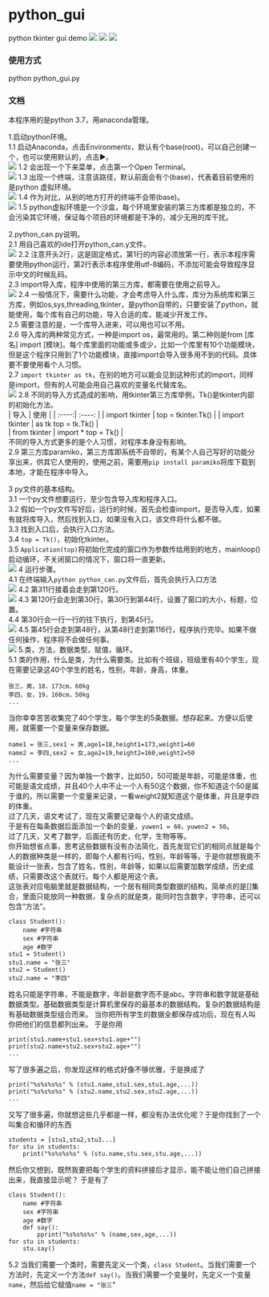 # python_gui
python tkinter gui demo
![](https://docimg2.docs.qq.com/image/7Fcj5fiBHJTqebO8TH3vOw)
![](https://docimg1.docs.qq.com/image/7QgKgTjEKhxouogplQvb0A)
![](https://docimg9.docs.qq.com/image/P4sEHeyRD5oq3Z2Z3kkprg)
### 使用方式  
python python_gui.py

### 文档
本程序用的是python 3.7，用anaconda管理。  

1.启动python环境。  
1.1 启动Anaconda，点击Environments，默认有个base(root)，可以自己创建一个，也可以使用默认的，点击▶。  
![](https://docimg8.docs.qq.com/image/TFHF31Fp3jpSz2AyEKkdww)
1.2 会出现一个下来菜单，点击第一个Open Terminal。  
![](https://docimg5.docs.qq.com/image/Sq3sYwDcQM6Y80YguHy78A)
1.3 出现一个终端，注意该路径，默认前面会有个(base)，代表着目前使用的是python 虚拟环境。  
![](https://docimg2.docs.qq.com/image/JfRN9YLohJ4lfHRwPcn1UA)
1.4 作为对比，从别的地方打开的终端不会带(base)。  
![](https://docimg5.docs.qq.com/image/C53DtCkOs87BkSLF2qUrVg)
1.5 python虚拟环境是一个沙盒，每个环境里安装的第三方库都是独立的，不会污染其它环境，保证每个项目的环境都是干净的，减少无用的库干扰。  

2.python_can.py说明。  
2.1 用自己喜欢的ide打开python_can.y文件。  
![](https://docimg10.docs.qq.com/image/IxPBe8henVKZou0mCPwfrw)
2.2 注意开头2行，这是固定格式，第1行的内容必须放第一行，表示本程序需要使用python运行，第2行表示本程序使用utf-8编码，不添加可能会导致程序显示中文的时候乱码。  
2.3 import导入库，程序中使用的第三方库，都需要在使用之前导入。  
![](https://docimg5.docs.qq.com/image/hYCZfAekNE6_JXwIGyxM2g)
2.4 一般情况下，需要什么功能，才会考虑导入什么库，库分为系统库和第三方库，例如os,sys,threading,tkinter，是python自带的，只要安装了python，就能使用，每个库有自己的功能，导入合适的库，能减少开发工作。  
2.5 需要注意的是，一个库导入进来，可以用也可以不用。  
2.6 导入库的两种常见方式，一种是import os，最常用的。第二种则是from [库名] import [模块]。每个库里面的功能或多或少，比如一个库里有10个功能模块，但是这个程序只用到了1个功能模块，直接import会导入很多用不到的代码。具体要不要使用看个人习惯。  
2.7 ```import tkinter as tk```，在别的地方可以能会见到这种形式的import，同样是import，但有的人可能会用自己喜欢的变量名代替库名。  
![](https://docimg5.docs.qq.com/image/HPND_s-TVnnmz9-EN5-m2w)
2.8 不同的导入方式造成的影响，用tkinter第三方库举例，Tk()是tkinter内部的初始化方法。  
| 导入 | 使用 |
| :----:| :----: |
| import tkinter | top = tkinter.Tk()     |
| import tkinter | as tk	top = tk.Tk() |  
| from tkinter   | import *	top = Tk()    |  
不同的导入方式更多的是个人习惯，对程序本身没有影响。  
2.9 第三方库paramiko，第三方库即系统不自带的，有某个人自己写好的功能分享出来，供其它人使用的，使用之前，需要用```pip install paramiko```将库下载到本地，才能在程序中导入。  

3 py文件的基本结构。  
3.1 一个py文件想要运行，至少包含导入库和程序入口。  
3.2 假如一个py文件写好后，运行的时候，首先会检查import，是否导入库，如果有就将库导入，然后找到入口，如果没有入口，该文件将什么都不做。  
3.3 找到入口后，会执行入口方法。   
3.4 ```top = Tk()```，初始化tkinter。  
3.5 ```Application(top)```将初始化完成的窗口作为参数传给用到的地方，mainloop() 启动循环，不关闭窗口的情况下，窗口将一直更新。  
![](https://docimg7.docs.qq.com/image/3Z-2F-aOo6Un2JDeKdnhiQ)
4 运行步骤。  
4.1 在终端输入```python python_can.py```文件后，首先会执行入口方法  
![](https://docimg10.docs.qq.com/image/hiisd4MqGD50fRQCuQh55A)
4.2 第311行接着会走到第120行。  
![](https://docimg3.docs.qq.com/image/7yCRKd31QkU2L_CeOs0jnQ)
4.3 第120行会走到第30行，第30行到第44行，设置了窗口的大小，标题，位置。  
4.4 第30行会一行一行的往下执行，到第45行。  
![](https://docimg4.docs.qq.com/image/AUEF5TpB6xahAi-g2WIS-g)
4.5 第45行会走到第48行，从第48行走到第116行，程序执行完毕。如果不做任何操作，程序将不会做任何事。  
![](https://docimg5.docs.qq.com/image/Dfxqz_W-Jz_GK4GmDTx4tA)
5.类，方法，数据类型，赋值，循环。  
5.1 类的作用，什么是类，为什么需要类。比如有个班级，班级里有40个学生，现在需要记录这40个学生的姓名，性别，年龄，身高，体重。  
```
张三，男，18，173cm，60kg   
李四，女，19，160cm，50kg  
...
```
当你幸幸苦苦收集完了40个学生，每个学生的5条数据。想存起来。方便以后使用，就需要一个变量来保存数据。  
```
name1 = 张三,sex1 = 男,age1=18,height1=173,weight1=60  
name2 = 李四,sex2 = 女,age2=19,height2=160,weight2=50  
...
```
为什么需要变量？因为单独一个数字，比如50，50可能是年龄，可能是体重，也可能是语文成绩，并且40个人中不止一个人有50这个数据，你不知道这个50是属于谁的。所以需要一个变量来记录，一看weight2就知道这个是体重，并且是李四的体重。  
过了几天，语文考试了，现在又需要记录每个人的语文成绩。  
于是有在每条数据后面添加一个新的变量，```yuwen1 = 60，yuwen2 = 50```。  
过了几天，又考了数学，后面还有历史，化学，生物等等。  
你开始想省点事，思考这些数据有没有办法简化，首先发现它们的相同点就是每个人的数据种类是一样的，即每个人都有行吗，性别，年龄等等。于是你就想我能不能设计一张表，包含了姓名，性别，年龄等，如果以后需要加数学成绩，历史成绩，只需要改这个表就行。每个人都是用这个表。  
这张表对应电脑里就是数据结构，一个居有相同类型数据的结构，简单点的是[]集合，里面只能放同一种数据，复杂点的就是类，能同时包含数字，字符串，还可以包含“方法”。  
```
class Student():  
    name #字符串  
    sex #字符串  
    age #数字  
stu1 = Student()
stu1.name = "张三"
stu2 = Student()
stu2.name = "李四"
```
姓名只能是字符串，不能是数字，年龄是数字而不是abc。字符串和数字就是基础数据类型。基础数据类型是计算机里保存的最基本的数据结构。复杂的数据结构是有基础数据类型组合而来。
当你把所有学生的数据全都保存成功后，现在有人叫你把他们的信息都列出来。
于是你用
```
print(stu1.name+stu1.sex+stu1.age+"")
print(stu2.name+stu2.sex+stu2.age+"")
...
```
写了很多遍之后，你发现这样的格式好像不够优雅，于是换成了
```
print("%s%s%s%s" % (stu1.name,stu1.sex,stu1.age,...))
print("%s%s%s%s" % (stu2.name,stu2.sex,stu2.age,...))
...
```
又写了很多遍，你就想这些几乎都是一样，都没有办法优化呢？于是你找到了一个叫集合和循环的东西
```
students = [stu1,stu2,stu3...]
for stu in students:
    print("%s%s%s%s" % (stu.name,stu.sex,stu.age,...))
```
然后你又想到，既然我要把每个学生的资料拼接后才显示，能不能让他们自己拼接出来，我直接显示呢？
于是有了
```
class Student():
    name #字符串
    sex #字符串
    age #数字
    def say():
        pprint("%s%s%s%s" % (name,sex,age,...))
for stu in students:
    stu.say()
```
5.2 当我们需要一个类时，需要先定义一个类，```class Student```。当我们需要一个方法时，先定义一个方法```def say()```。当我们需要一个变量时，先定义一个变量```name```，然后给它赋值```name = "张三```"

